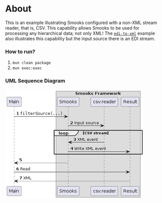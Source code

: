 About
=====

This is an example illustrating Smooks configured with a non-XML stream reader, that is, CSV. This capability allows Smooks to be used for processing any hierarchical data; not only XML! The [`edi-to-xml`](../edi-to-xml/README.md) example also illustrates this capability but the input source there is an EDI stream.

### How to run?

1. `mvn clean package`
2. `mvn exec:exec`

### UML Sequence Diagram

![UML sequence diagram](docs/images/csv-to-xml.png)